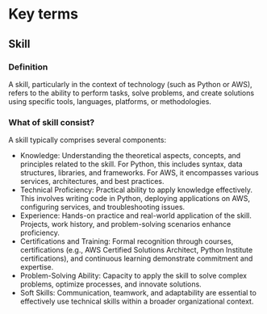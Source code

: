 # Key terms
## Skill
### Definition
A skill, particularly in the context of technology (such as Python or AWS), refers to the ability to perform tasks, solve problems, and create solutions using specific tools, languages, platforms, or methodologies.

### What of skill consist? 
A skill typically comprises several components:  
- Knowledge: Understanding the theoretical aspects, concepts, and principles related to the skill. For Python, this includes syntax, data structures, libraries, and frameworks. For AWS, it encompasses various services, architectures, and best practices.  
- Technical Proficiency: Practical ability to apply knowledge effectively. This involves writing code in Python, deploying applications on AWS, configuring services, and troubleshooting issues.  
- Experience: Hands-on practice and real-world application of the skill. Projects, work history, and problem-solving scenarios enhance proficiency.  
- Certifications and Training: Formal recognition through courses, certifications (e.g., AWS Certified Solutions Architect, Python Institute certifications), and continuous learning demonstrate commitment and expertise.  
- Problem-Solving Ability: Capacity to apply the skill to solve complex problems, optimize processes, and innovate solutions.  
- Soft Skills: Communication, teamwork, and adaptability are essential to effectively use technical skills within a broader organizational context.